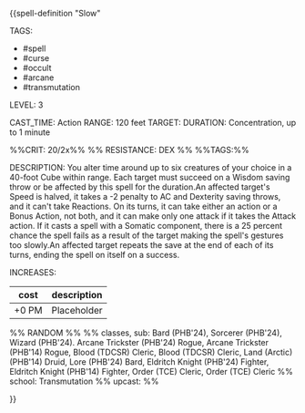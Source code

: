 {{spell-definition "Slow"

TAGS: 
  - #spell
  - #curse
  - #occult
  - #arcane 
  - #transmutation 

LEVEL: 3

CAST_TIME: Action
RANGE: 120 feet
TARGET: 
DURATION: Concentration, up to 1 minute

%%CRIT: 20/2x%%
%% RESISTANCE: DEX %%
%%TAGS:%%

DESCRIPTION:
You alter time around up to six creatures of your choice in a 40-foot Cube within range. Each target must succeed on a Wisdom saving throw or be affected by this spell for the duration.An affected target's Speed is halved, it takes a -2 penalty to AC and Dexterity saving throws, and it can't take Reactions. On its turns, it can take either an action or a Bonus Action, not both, and it can make only one attack if it takes the Attack action. If it casts a spell with a Somatic component, there is a 25 percent chance the spell fails as a result of the target making the spell's gestures too slowly.An affected target repeats the save at the end of each of its turns, ending the spell on itself on a success.

INCREASES:

| cost | description |
| ---- | ----------- |
| +0 PM     |    Placeholder        |


%% RANDOM
%%
%% classes, sub: Bard (PHB'24), Sorcerer (PHB'24), Wizard (PHB'24). Arcane Trickster (PHB'24) Rogue, Arcane Trickster (PHB'14) Rogue, Blood (TDCSR) Cleric, Blood (TDCSR) Cleric, Land (Arctic) (PHB'14) Druid, Lore (PHB'24) Bard, Eldritch Knight (PHB'24) Fighter, Eldritch Knight (PHB'14) Fighter, Order (TCE) Cleric, Order (TCE) Cleric
%% school: Transmutation
%% upcast: 
%%


}}